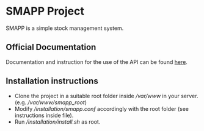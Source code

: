 # SMAPP Project

SMAPP is a simple stock management system.

## Official Documentation

Documentation and instruction for the use of the API can be found [here].

## Installation instructions

* Clone the project in a suitable root folder inside _/var/www_ in your server. (e.g. _/var/www/smapp_root_)
* Modify _/installation/smapp.conf_ accordingly with the root folder (see instructions inside file).
* Run _/installation/install.sh_ as root.

[here]: http://smapp.sorters.io/docs